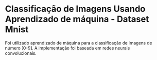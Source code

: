 # Classificação de Imagens Usando Aprendizado de máquina - Dataset Mnist 

Foi utilizado aprendizado de máquina para a classificação de imagens de número [0-9]. A implementação foi baseada em redes neurais convolucionais.
